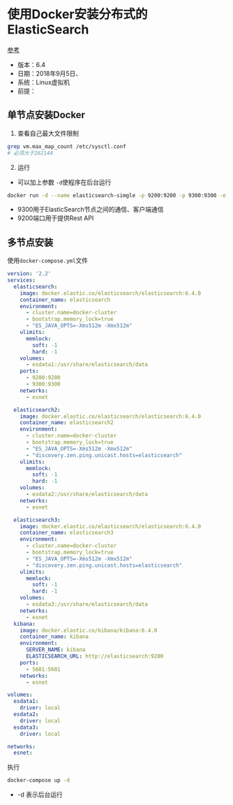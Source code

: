 # 使用Docker安装分布式的ElasticSearch

[参考](https://www.elastic.co/guide/en/elasticsearch/reference/6.4/docker.html)

* 版本：6.4
* 日期：2018年9月5日、
* 系统：Linux虚拟机
* 前提：

## 单节点安装Docker

1. 查看自己最大文件限制

```sh
grep vm.max_map_count /etc/sysctl.conf
# 必须大于262144
```

2. 运行

* 可以加上参数 `-d`使程序在后台运行

```sh
docker run -d --name elasticsearch-simgle -p 9200:9200 -p 9300:9300 -e "discovery.type=single-node" docker.elastic.co/elasticsearch/elasticsearch:6.4.0
```

* 9300用于ElasticSearch节点之间的通信、客户端通信
* 9200端口用于提供Rest API

## 多节点安装

使用`docker-compose.yml`文件

```yml
version: '2.2'
services:
  elasticsearch:
    image: docker.elastic.co/elasticsearch/elasticsearch:6.4.0
    container_name: elasticsearch
    environment:
      - cluster.name=docker-cluster
      - bootstrap.memory_lock=true
      - "ES_JAVA_OPTS=-Xms512m -Xmx512m"
    ulimits:
      memlock:
        soft: -1
        hard: -1
    volumes:
      - esdata1:/usr/share/elasticsearch/data
    ports:
      - 9200:9200
      - 9300:9300
    networks:
      - esnet

  elasticsearch2:
    image: docker.elastic.co/elasticsearch/elasticsearch:6.4.0
    container_name: elasticsearch2
    environment:
      - cluster.name=docker-cluster
      - bootstrap.memory_lock=true
      - "ES_JAVA_OPTS=-Xms512m -Xmx512m"
      - "discovery.zen.ping.unicast.hosts=elasticsearch"
    ulimits:
      memlock:
        soft: -1
        hard: -1
    volumes:
      - esdata2:/usr/share/elasticsearch/data
    networks:
      - esnet

  elasticsearch3:
    image: docker.elastic.co/elasticsearch/elasticsearch:6.4.0
    container_name: elasticsearch3
    environment:
      - cluster.name=docker-cluster
      - bootstrap.memory_lock=true
      - "ES_JAVA_OPTS=-Xms512m -Xmx512m"
      - "discovery.zen.ping.unicast.hosts=elasticsearch"
    ulimits:
      memlock:
        soft: -1
        hard: -1
    volumes:
      - esdata3:/usr/share/elasticsearch/data
    networks:
      - esnet
  kibana:
    image: docker.elastic.co/kibana/kibana:6.4.0
    container_name: kibana
    environment:
      SERVER_NAME: kibana
      ELASTICSEARCH_URL: http://elasticsearch:9200
    ports:
      - 5601:5601
    networks:
      - esnet

volumes:
  esdata1:
    driver: local
  esdata2:
    driver: local
  esdata3:
    driver: local

networks:
  esnet:
```

执行

```sh
docker-compose up -d
```

* -d 表示后台运行